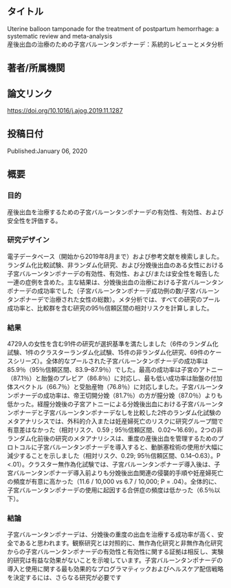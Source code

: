 ## タイトル
Uterine balloon tamponade for the treatment of postpartum hemorrhage: a systematic review and meta-analysis  
産後出血の治療のための子宮バルーンタンポナーデ：系統的レビューとメタ分析

## 著者/所属機関

## 論文リンク
https://doi.org/10.1016/j.ajog.2019.11.1287

## 投稿日付
Published:January 06, 2020

## 概要
### 目的
産後出血を治療するための子宮バルーンタンポナーデの有効性、有効性、および安全性を評価する。
### 研究デザイン
電子データベース（開始から2019年8月まで）および参考文献を検索しました。ランダム化比較試験、非ランダム化研究、および分娩後出血のある女性における子宮バルーンタンポナーデの有効性、有効性、および/または安全性を報告した一連の症例を含めた。主な結果は、分娩後出血の治療における子宮バルーンタンポナーデの成功率でした（子宮バルーンタンポナーデ成功例の数/子宮バルーンタンポナーデで治療された女性の総数）。メタ分析では、すべての研究のプール成功率と、比較群を含む研究の95％信頼区間の相対リスクを計算しました。
### 結果
4729人の女性を含む91件の研究が選択基準を満たしました（6件のランダム化試験、1件のクラスターランダム化試験、15件の非ランダム化研究、69件のケースシリーズ）。全体的なプールされた子宮バルーンタンポナーデの成功率は85.9％（95％信頼区間、83.9–87.9％）でした。最高の成功率は子宮のアトニー（87.1％）と胎盤のプレビア（86.8％）に対応し、最も低い成功率は胎盤の付加体スペクトル（66.7％）と受胎産物（76.8％）に対応しました。子宮バルーンタンポナーデの成功率は、帝王切開分娩（81.7％）の方が膣分娩（87.0％）よりも低かった。経膣分娩後の子宮アトニーによる分娩後出血における子宮バルーンタンポナーデと子宮バルーンタンポナーデなしを比較した2件のランダム化試験のメタアナリシスでは、外科的介入または妊産婦死亡のリスクに研究グループ間で有意差はなかった（相対リスク、0.59 ; 95％信頼区間、0.02〜16.69）。2つの非ランダム化前後の研究のメタアナリシスは、重度の産後出血を管理するためのプロトコルに子宮バルーンタンポナーデを導入すると、動脈塞栓術の使用が大幅に減少することを示しました（相対リスク、0.29; 95％信頼区間、0.14–0.63）。P <.01）。クラスター無作為化試験では、子宮バルーンタンポナーデ導入後は、子宮バルーンタンポナーデ導入前よりも分娩後出血関連の侵襲的手順や妊産婦死亡の頻度が有意に高かった（11.6 / 10,000 vs 6.7 / 10,000; P  = .04）。全体的に、子宮バルーンタンポナーデの使用に起因する合併症の頻度は低かった（6.5％以下）。
### 結論
子宮バルーンタンポナーデは、分娩後の重度の出血を治療する成功率が高く、安全であると思われます。観察研究とは対照的に、無作為化研究と非無作為化研究からの子宮バルーンタンポナーデの有効性と有効性に関する証拠は相反し、実験的研究は有益な効果がないことを示唆しています。子宮バルーンタンポナーデの導入と使用に関する最も効果的なプログラマティックおよびヘルスケア配信戦略を決定するには、さらなる研究が必要です
